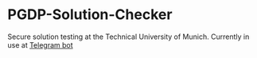 # PGDP-Solution-Checker
Secure solution testing at the Technical University of Munich. 
Currently in use at [Telegram bot](t.me/pdgp_solution_checker_example_bot)
